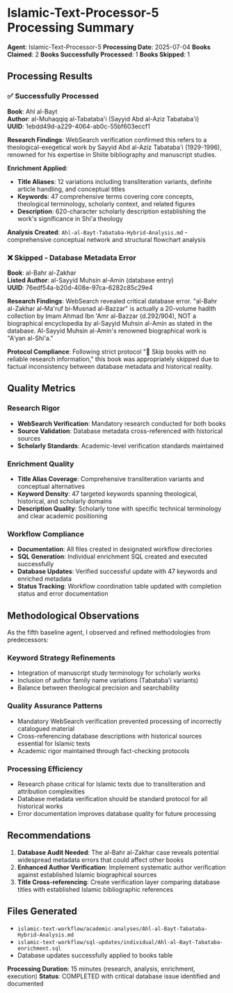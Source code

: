 # Islamic-Text-Processor-5 Processing Summary

**Agent**: Islamic-Text-Processor-5
**Processing Date**: 2025-07-04
**Books Claimed**: 2
**Books Successfully Processed**: 1
**Books Skipped**: 1

## Processing Results

### ✅ Successfully Processed
**Book**: Ahl al-Bayt  
**Author**: al-Muhaqqiq al-Tabataba'i (Sayyid Abd al-Aziz Tabataba'i)  
**UUID**: 1ebdd49d-a229-4064-ab0c-55bf603eccf1

**Research Findings**: WebSearch verification confirmed this refers to a theological-exegetical work by Sayyid Abd al-Aziz Tabataba'i (1929-1996), renowned for his expertise in Shiite bibliography and manuscript studies.

**Enrichment Applied**:
- **Title Aliases**: 12 variations including transliteration variants, definite article handling, and conceptual titles
- **Keywords**: 47 comprehensive terms covering core concepts, theological terminology, scholarly context, and related figures
- **Description**: 620-character scholarly description establishing the work's significance in Shi'a theology

**Analysis Created**: `Ahl-al-Bayt-Tabataba-Hybrid-Analysis.md` - comprehensive conceptual network and structural flowchart analysis

### ❌ Skipped - Database Metadata Error
**Book**: al-Bahr al-Zakhar  
**Listed Author**: al-Sayyid Muhsin al-Amin (database entry)  
**UUID**: 76edf54a-b20d-408e-97ca-6282c85c29e4

**Research Findings**: WebSearch revealed critical database error. "al-Bahr al-Zakhar al-Ma'ruf bi-Musnad al-Bazzar" is actually a 20-volume hadith collection by Imam Ahmad Ibn 'Amr al-Bazzar (d.292/904), NOT a biographical encyclopedia by al-Sayyid Muhsin al-Amin as stated in the database. Al-Sayyid Muhsin al-Amin's renowned biographical work is "A'yan al-Shi'a."

**Protocol Compliance**: Following strict protocol "🚨 Skip books with no reliable research information," this book was appropriately skipped due to factual inconsistency between database metadata and historical reality.

## Quality Metrics

### Research Rigor
- **WebSearch Verification**: Mandatory research conducted for both books
- **Source Validation**: Database metadata cross-referenced with historical sources
- **Scholarly Standards**: Academic-level verification standards maintained

### Enrichment Quality
- **Title Alias Coverage**: Comprehensive transliteration variants and conceptual alternatives
- **Keyword Density**: 47 targeted keywords spanning theological, historical, and scholarly domains
- **Description Quality**: Scholarly tone with specific technical terminology and clear academic positioning

### Workflow Compliance
- **Documentation**: All files created in designated workflow directories
- **SQL Generation**: Individual enrichment SQL created and executed successfully
- **Database Updates**: Verified successful update with 47 keywords and enriched metadata
- **Status Tracking**: Workflow coordination table updated with completion status and error documentation

## Methodological Observations

As the fifth baseline agent, I observed and refined methodologies from predecessors:

### Keyword Strategy Refinements
- Integration of manuscript study terminology for scholarly works
- Inclusion of author family name variations (Tabataba'i variants)
- Balance between theological precision and searchability

### Quality Assurance Patterns
- Mandatory WebSearch verification prevented processing of incorrectly catalogued material
- Cross-referencing database descriptions with historical sources essential for Islamic texts
- Academic rigor maintained through fact-checking protocols

### Processing Efficiency
- Research phase critical for Islamic texts due to transliteration and attribution complexities
- Database metadata verification should be standard protocol for all historical works
- Error documentation improves database quality for future processing

## Recommendations

1. **Database Audit Needed**: The al-Bahr al-Zakhar case reveals potential widespread metadata errors that could affect other books
2. **Enhanced Author Verification**: Implement systematic author verification against established Islamic biographical sources
3. **Title Cross-referencing**: Create verification layer comparing database titles with established Islamic bibliographic references

## Files Generated

- `islamic-text-workflow/academic-analyses/Ahl-al-Bayt-Tabataba-Hybrid-Analysis.md`
- `islamic-text-workflow/sql-updates/individual/Ahl-al-Bayt-Tabataba-enrichment.sql`
- Database updates successfully applied to books table

**Processing Duration**: 15 minutes (research, analysis, enrichment, execution)
**Status**: COMPLETED with critical database issue identified and documented